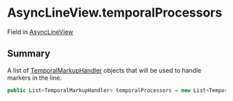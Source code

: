 # AsyncLineView.temporalProcessors

Field in [AsyncLineView](/docs/api/csharp/yarn.unity.asynclineview.md)

## Summary


A list of  <a href="yarn.unity.temporalmarkuphandler.md">TemporalMarkupHandler</a>  objects that will be
used to handle markers in the line.


```csharp
public List<TemporalMarkupHandler> temporalProcessors = new List<TemporalMarkupHandler>();
```


